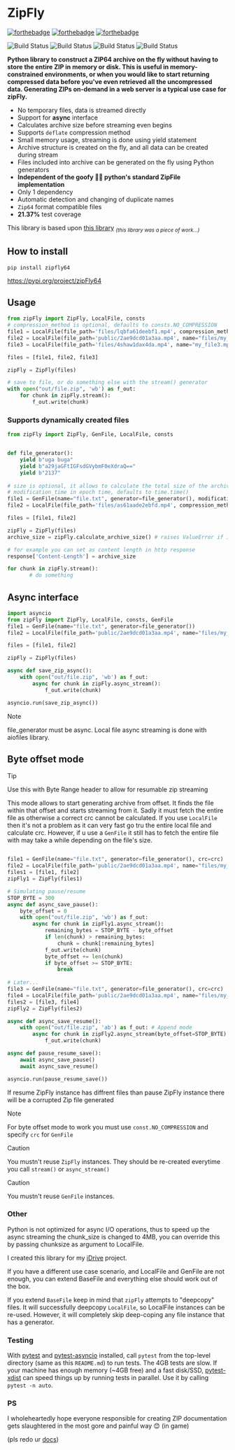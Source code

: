 # ZipFly

<a href="http://forthebadge.com/"><img src="https://forthebadge.com/images/badges/0-percent-optimized.svg" alt="forthebadge"/></a>
<a href="http://forthebadge.com/"><img src="https://forthebadge.com/images/badges/gluten-free.png" alt="forthebadge"/></a>
<a href="http://forthebadge.com/"><img src="https://web.archive.org/web/20230604002050/https://forthebadge.com/images/badges/mom-made-pizza-rolls.svg" alt="forthebadge"/></a>

<img src="https://img.shields.io/badge/ZIP64-Certified-lightGreen" alt="Build Status"/>
<img src="https://img.shields.io/badge/build-failing-red" alt="Build Status"/>
<img src="https://img.shields.io/badge/made with-hate-orange" alt="Build Status"/>
<img src="https://img.shields.io/badge/fuck-zip-green" alt="Build Status"/>


**Python library to construct a ZIP64 archive on the fly 
without having to store the entire ZIP in 
memory or disk. This is useful in memory-constrained environments, or when you would like to start 
returning compressed data before you've even retrieved all the uncompressed data. 
Generating ZIPs on-demand in a web server is a typical use case for zipFly.**


- No temporary files, data is streamed directly
- Support for **async** interface 
- Calculates archive size before streaming even begins
- Supports `deflate` compression method
- Small memory usage, streaming is done using yield statement
- Archive structure is created on the fly, and all data can be created during stream
- Files included into archive can be generated on the fly using Python generators
- **Independent of the goofy 🤮🤮 python's standard ZipFile implementation**
- Only 1 dependency
- Automatic detection and changing of duplicate names
- `Zip64` format compatible files
- **21.37%** test coverage


This library is based upon [this library](https://github.com/kbbdy/zipstream) <sub>_(this library was a piece of work...)_<sub>

## How to install
    pip install zipfly64

https://pypi.org/project/zipFly64

## Usage

```py
from zipFly import ZipFly, LocalFile, consts
# compression_method is optional, defaults to consts.NO_COMPRESSION
file1 = LocalFile(file_path='files/lqbfa61deebf1.mp4', compression_method=consts.NO_COMPRESSION) #  or consts.COMPRESSION_DEFLATE 
file2 = LocalFile(file_path='public/2ae9dcd01a3aa.mp4', name="files/my_file2.mp4")  # override the file name
file3 = LocalFile(file_path='files/4shaw1dax4da.mp4', name="my_file3.mp4")  # you control the directory path by specifying it in name

files = [file1, file2, file3]

zipFly = ZipFly(files)

# save to file, or do something else with the stream() generator
with open("out/file.zip", 'wb') as f_out:
    for chunk in zipFly.stream():
        f_out.write(chunk)
```


### Supports dynamically created files
```py
from zipFly import ZipFly, GenFile, LocalFile, consts


def file_generator():
    yield b"uga buga"
    yield b"a29jaGFtIGFsdGVybmF0eXdraQ=="
    yield b"2137"
    
# size is optional, it allows to calculate the total size of the archive before any data is generated
# modification_time in epoch time, defaults to time.time()
file1 = GenFile(name="file.txt", generator=file_generator(), modification_time=time.time(), size=size, compression_method=consts.COMPRESSION_DEFLATE)
file2 = LocalFile(file_path='files/as61aade2ebfd.mp4', compression_method=consts.NO_COMPRESSION) #  or consts.COMPRESSION_DEFLATE 

files = [file1, file2]

zipFly = ZipFly(files)
archive_size = zipFly.calculate_archive_size() # raises ValueError if it can't calculate size

# for example you can set as content length in http response
response['Content-Length'] = archive_size

for chunk in zipFly.stream():
       # do something
```

## Async interface

```py
import asyncio
from zipFly import ZipFly, LocalFile, consts, GenFile
file1 = GenFile(name="file.txt", generator=file_generator())
file2 = LocalFile(file_path='public/2ae9dcd01a3aa.mp4', name="files/my_file2.mp4")

files = [file1, file2]

zipFly = ZipFly(files)

async def save_zip_async():
    with open("out/file.zip", 'wb') as f_out:
        async for chunk in zipFly.async_stream():
            f_out.write(chunk)

asyncio.run(save_zip_async())
```
> [!NOTE]  
> file_generator must be async. Local file async streaming is done with aiofiles library.


## Byte offset mode
> [!TIP]
> Use this with Byte Range header to allow for resumable zip streaming

This mode allows to start generating archive from offset. It finds the file within that offset and starts streaming from it. Sadly it must fetch the entire file as otherwise a correct crc cannot be calculated.
If you use `LocalFile` then it's not a problem as it can very fast go tru the entire local file and calculate crc. However, if u use a `GenFile` it still has to fetch the entire file with may take a while depending on the file's size.

```py

file1 = GenFile(name="file.txt", generator=file_generator(), crc=crc)
file2 = LocalFile(file_path='public/2ae9dcd01a3aa.mp4', name="files/my_file2.mp4")
files1 = [file1, file2]
zipFly1 = ZipFly(files1)

# Simulating pause/resume
STOP_BYTE = 300
async def async_save_pause():
    byte_offset = 0
    with open("out/file.zip", 'wb') as f_out:
        async for chunk in zipFly1.async_stream():
            remaining_bytes = STOP_BYTE - byte_offset
            if len(chunk) > remaining_bytes:
                chunk = chunk[:remaining_bytes]
            f_out.write(chunk)
            byte_offset += len(chunk)
            if byte_offset >= STOP_BYTE:
                break
                
# Later...                
file3 = GenFile(name="file.txt", generator=file_generator(), crc=crc)
file4 = LocalFile(file_path='public/2ae9dcd01a3aa.mp4', name="files/my_file2.mp4")
files2 = [file3, file4]
zipFly2 = ZipFly(files2)

async def async_save_resume():
    with open("out/file.zip", 'ab') as f_out: # Append mode
        async for chunk in zipFly2.async_stream(byte_offset=STOP_BYTE):
            f_out.write(chunk)

async def pause_resume_save():
    await async_save_pause()
    await async_save_resume()

asyncio.run(pause_resume_save())
```
If resume ZipFly instance has diffrent files than pause ZipFly instance there will be a corrupted Zip file generated

> [!NOTE]  
> For byte offset mode to work you must use `const.NO_COMPRESSION` and specify `crc` for `GenFile`

> [!CAUTION]
> You mustn't reuse `ZipFly` instances. They should be re-created everytime you call `stream()` or `async_stream()`

> [!CAUTION]
> You mustn't reuse `GenFile` instances. 

### Other
Python is not optimized for async I/O operations, thus to speed up the async streaming the chunk_size is changed to 4MB, you can override this by passing chunksize as argument to LocalFile.

I created this library for my [iDrive](https://github.com/pam-param-pam/I-Drive) project.

If you have a different use case scenario, and LocalFile and GenFile are not enough, you can extend BaseFile and everything else should work out of the box.

If you extend `BaseFile` keep in mind that `zipFly` attempts to "deepcopy" files. It will successfully 
deepcopy `LocalFile`, so LocalFile instances can be re-used. However, it will completely skip deep-coping any file 
instance that has a generator.

### Testing

With [pytest](https://docs.pytest.org/en/stable/) and
[pytest-asyncio](https://pytest-asyncio.readthedocs.io/en/stable/) installed,
call `pytest` from the top-level directory (same as this `README.md`)
to run tests.
The 4GB tests are slow. If your machine has enough memory (~4GB free) and a fast
disk/SSD, [pytest-xdist](https://pytest-xdist.readthedocs.io/en/stable/)
can speed things up by running tests in parallel.
Use it by calling `pytest -n auto`.

### PS

I wholeheartedly hope everyone responsible for creating ZIP documentation gets slaughtered in the most gore and painful way 😊 (in game)

(pls redo ur [docs](https://pkware.cachefly.net/webdocs/casestudies/APPNOTE.TXT))


